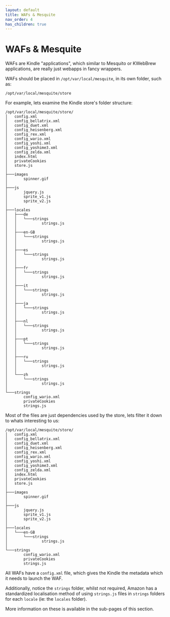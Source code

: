 ```yaml
---
layout: default
title: WAFs & Mesquite
nav_order: 4
has_children: true
---
```


# WAFs & Mesquite
WAFs are Kindle "applications", which similar to Mesquito or KWebBrew applications, are really just webapps in fancy wrappers.

WAFs should be placed in `/opt/var/local/mesquite`, in its own folder, such as:
~~~
/opt/var/local/mesquite/store
~~~

For example, lets examine the Kindle store's folder structure:
~~~
/opt/var/local/mesquite/store/
│   config.xml
│   config_bellatrix.xml
│   config_duet.xml
│   config_heisenberg.xml
│   config_rex.xml
│   config_wario.xml
│   config_yoshi.xml
│   config_yoshime3.xml
│   config_zelda.xml
│   index.html
│   privateCookies
│   store.js
│
├───images
│       spinner.gif
│
├───js
│       jquery.js
│       sprite_v1.js
│       sprite_v2.js
│
├───locales
│   ├───de
│   │   └───strings
│   │           strings.js
│   │
│   ├───en-GB
│   │   └───strings
│   │           strings.js
│   │
│   ├───es
│   │   └───strings
│   │           strings.js
│   │
│   ├───fr
│   │   └───strings
│   │           strings.js
│   │
│   ├───it
│   │   └───strings
│   │           strings.js
│   │
│   ├───ja
│   │   └───strings
│   │           strings.js
│   │
│   ├───nl
│   │   └───strings
│   │           strings.js
│   │
│   ├───pt
│   │   └───strings
│   │           strings.js
│   │
│   ├───ru
│   │   └───strings
│   │           strings.js
│   │
│   └───zh
│       └───strings
│               strings.js
│
└───strings
        config_wario.xml
        privateCookies
        strings.js
~~~

Most of the files are just dependencies used by the store, lets filter it down to whats interesting to us:
~~~
/opt/var/local/mesquite/store/
│   config.xml
│   config_bellatrix.xml
│   config_duet.xml
│   config_heisenberg.xml
│   config_rex.xml
│   config_wario.xml
│   config_yoshi.xml
│   config_yoshime3.xml
│   config_zelda.xml
│   index.html
│   privateCookies
│   store.js
│
├───images
│       spinner.gif
│
├───js
│       jquery.js
│       sprite_v1.js
│       sprite_v2.js
│
├───locales
│   └───en-GB
│       └───strings
│               strings.js
│
└───strings
        config_wario.xml
        privateCookies
        strings.js
~~~

All WAFs have a `config.xml` file, which gives the Kindle the metadata which it needs to launch the WAF.

Additionally, notice the `strings` folder, whilst not required, Amazon has a standardized localisation method of using `strings.js` files in `strings` folders for each `locale` (ie: the `locales` folder).

More information on these is available in the sub-pages of this section.